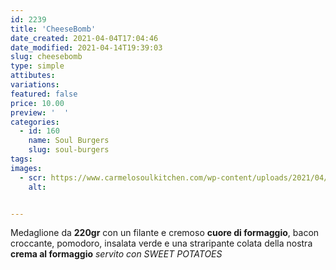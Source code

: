 ```yaml
---
id: 2239
title: 'CheeseBomb'
date_created: 2021-04-04T17:04:46
date_modified: 2021-04-14T19:39:03
slug: cheesebomb
type: simple
attibutes: 
variations:
featured: false
price: 10.00
preview: '  '
categories: 
  - id: 160
    name: Soul Burgers
    slug: soul-burgers
tags: 
images: 
  - scr: https://www.carmelosoulkitchen.com/wp-content/uploads/2021/04/CheeseBomb-MKT-21.png
    alt: 


---
```


<p>Medaglione da <strong>220gr</strong> con un filante e cremoso <strong>cuore di formaggio</strong>, bacon croccante, pomodoro, insalata verde e una straripante colata della nostra<strong> crema al formaggio</strong> <em>servito con SWEET POTATOES</em></p>

